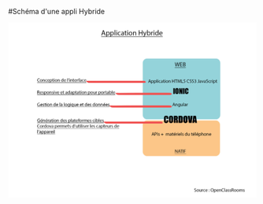 #Schéma d'une appli Hybride

![](https://github.com/loicm91/Documentation/blob/master/Mobile/AppHybrideschema.jpg)
